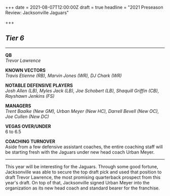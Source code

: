 +++
date = 2021-08-07T12:00:00Z
draft = true
headline = "2021 Preseason Review: Jacksonville Jaguars"

+++
## _Tier 6_

***

**QB**  
_Trevor Lawrence_

**KNOWN VECTORS**  
_Travis Etienne (RB), Marvin Jones (WR), DJ Chark (WR)_

**NOTABLE DEFENSIVE PLAYERS**  
_Josh Allen (LB), Myles Jack (LB), Joe Schobert (LB), Shaquill Griffin (CB), Rayshawn Jenkins (FS)_

**MANAGERS**  
_Trent Baalke (New GM), Urban Meyer (New HC), Darrell Bevell (New OC), Joe Cullen (New DC)_

**VEGAS OVER/UNDER**  
6 to 6.5

**COACHING TURNOVER**  
Aside from a few defensive assistant coaches, the entire coaching staff will be starting fresh with the Jaguars under new head coach Urban Meyer.

***

This year will be interesting for the Jaguars. Through some good fortune, Jacksonville was able to secure the top draft pick and used that position to draft Trevor Lawrence, the most promising quarterback prospect from this year's draft. On top of that, Jacksonville signed Urban Meyer into the organization as its new head coach and standard bearer for the franchise.